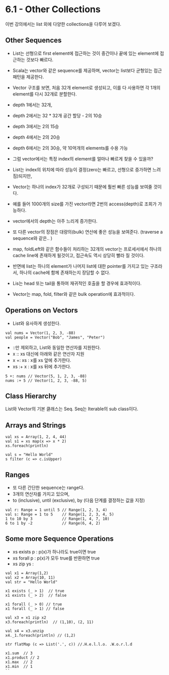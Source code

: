 # 6.1 - Other Collections
이번 강의에서는 list 외에 다양한 collections을 다루어 보겠다.
## Other Sequences
- List는 선형으로 first element에 접근하는 것이 중간이나 끝에 있는 element에 접근하는 것보다 빠르다.
- Scala는 vector와 같은 sequence를 제공하며, vector는 list보다 균형있는 접근 패턴을 제공한다.
- Vector 구조를 보면, 처음 32개 element로 생성되고, 이를 다 사용하면 각 1개의 element를 다시 32개로 분할한다.
 - depth 1에서는 32개,
 - depth 2에서는 32 * 32개 공간 할당 - 2의 10승
 - depth 3에서는 2의 15승
 - depth 4에서는 2의 20승
 - depth 6에서는 2의 30승, 약 10억개의 elements를 수용 가능

- 그럼 vector에서는 특정 index의 element를 얼마나 빠르게 찾을 수 있을까?
 - List는 index의 위치에 따라 성능이 결정(zero는 빠르고, 선형으로 증가하면 느려짐)되지만,
 - Vector는 하나의 index가 32개로 구성되기 때문에 훨씬 빠른 성능를 보여줄 것이다.
 - 예를 들어 1000개의 size를 가진 vector라면 2번의 access(depth)로 조회가 가능하다.
 - vector에서의 depth는 아주 느리게 증가한다.
- 또 다른 vector의 장점은 대량의(bulk) 연산에 좋은 성능을 보여준다. (traverse a sequence와 같은.. )
 - map, foldLeft와 같은 함수들이 처리하는 32개의 vector는 프로세서에서 하나의 cache line에 존재하게 될것이고,  접근속도 역시 상당히 빨라 질 것이다.  
 - 반면에 list는 하나의 element가 나머지 list에 대한 pointer를 가지고 있는 구조라서, 하나의 cache에 함께 존재하는지 장담할 수 없다.


- Lis는 head 또는 tail을 통하여 재귀적인 호출을 할 경우에 효과적이다.
- Vector는 map, fold, filter와 같은 bulk operation에 효과적이다.

## Operations on Vectors
- List와 유사하게 생성한다.
```
val nums = Vector(1, 2, 3, -88)
val people = Vector("Bob", "James", "Peter")
```
- ::만 제외하고, List와 동일한 연산자를 지원한다.
- x :: xs 대신에 아래와 같은 연산자 지원
 - x +: xs : x를 xs 앞에 추가한다.
 - xs :+ x : x를 xs 뒤에 추가한다.
 ```
 5 +: nums // Vector(5, 1, 2, 3, -88)
 nums :+ 5 // Vector(1, 2, 3, -88, 5)
 ```

## Class Hierarchy
List와 Vector의 기본 클래스는 Seq. Seq는 Iterable의 sub class이다.

## Arrays and Strings
```
val xs = Array(1, 2, 4, 44)
val s1 = xs map(x => x * 2)
xs.foreach(println)

val s = "Hello World"
s filter (c => c.isUpper)
```

## Ranges
- 또 다른 간단한 sequence는 range다.
- 3개의 연산자를 가지고 있으며,
 - to (inclusive), until (exclusive), by (다음 단계를 결정하는 값을 지정)
 ```
val r: Range = 1 until 5 // Range(1, 2, 3, 4)
val s: Range = 1 to 5    // Range(1, 2, 3, 4, 5)
1 to 10 by 3             // Range(1, 4, 7, 10)
6 to 1 by -2             // Range(6, 4, 2)
```

## Some more Sequence Operations
- xs exists p : p(x)가 하나라도 true이면 true
- xs forall p : p(x)가 모두 true를 반환하면 true
- xs zip ys :

```
val x1 = Array(1,2)
val x2 = Array(10, 11)
val str = "Hello World"

x1 exists (_ > 1)  // true
x1 exists (_ > 2)  // false

x1 forall (_ > 0) // true
x1 forall (_ > 1) // false

val x3 = x1 zip x2
x3.foreach(println)  // (1,10), (2, 11)

val x4 = x3.unzip
x4._1.foreach(println) // (1,2)

str flatMap (c => List('.', c)) //.H.e.l.l.o. .W.o.r.l.d

x1.sum  // 3
x1.product // 2
x1.max  // 2
x1.min  // 1
``

